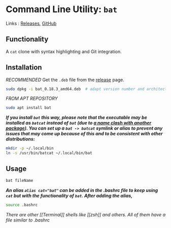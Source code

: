 

# Command Line Utility: `bat`
Links : [Releases](https://github.com/sharkdp/bat/releases), [GitHub](https://github.com/sharkdp/bat)

## Functionality 
A `cat` clone with syntax highlighting and Git integration. 

## Installation 
*RECOMMENDED*
Get the `.deb` file from the [release](https://github.com/sharkdp/bat/releases) page.
```bash
sudo dpkg -i bat_0.18.3_amd64.deb  # adapt version number and architecture
```

*FROM APT REPOSITORY*
```bash
sudo apt install bat
```

***If you install `bat` this way, please note that the executable may be installed as `batcat` instead of `bat` (due to [a name clash with another package](https://github.com/sharkdp/bat/issues/982)). You can set up a `bat -> batcat` symlink or alias to prevent any issues that may come up because of this and to be consistent with other distributions:***

```bash
mkdir -p ~/.local/bin
ln -s /usr/bin/batcat ~/.local/bin/bat
```

## Usage
```bash
bat fileName
```
***An alias `alias cat="bat"` can be added in the *.bashrc* file to keep using `cat` but with the functionality of `bat`. After adding the alias,***

```bash
source .bashrc
```
*There are other [[Terminal]] shells like [[zsh]] and others. All of them have a file similar to .bashrc*



